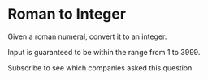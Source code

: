 # Roman to Integer

Given a roman numeral, convert it to an integer.

Input is guaranteed to be within the range from 1 to 3999.

Subscribe to see which companies asked this question

